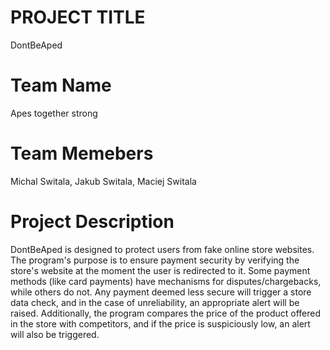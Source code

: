 # PROJECT TITLE
DontBeAped

# Team Name
Apes together strong

# Team Memebers
Michal Switala, Jakub Switala, Maciej Switala

# Project Description

DontBeAped is designed to protect users from fake online store websites. The program's purpose is to ensure payment security by verifying the store's website at the moment the user is redirected to it. Some payment methods (like card payments) have mechanisms for disputes/chargebacks, while others do not. Any payment deemed less secure will trigger a store data check, and in the case of unreliability, an appropriate alert will be raised.
Additionally, the program compares the price of the product offered in the store with competitors, and if the price is suspiciously low, an alert will also be triggered.
